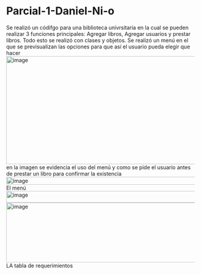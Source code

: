 # Parcial-1-Daniel-Ni-o
Se realizó un códifgo para una biblioteca univrsitaria en la cual se pueden realizar 3 funciones principales: Agregar libros, Agregar usuarios y prestar libros.
Todo esto se realizó con clases y objetos. Se realizó un menú en el que se previsualizan las opciones para que así el usuario pueda elegir que hacer
<img width="743" height="289" alt="image" src="https://github.com/user-attachments/assets/67d26194-4d34-491d-af91-380c2aaf09b4" />
en la imagen se evidencia el uso del menú y como se pide el usuario antes de prestar un libro para confirmar la existencia
<img width="700" height="21" alt="image" src="https://github.com/user-attachments/assets/eedb5f7e-d01c-4f5b-94ab-cc1f0b6bd705" />
El menú
<img width="738" height="31" alt="image" src="https://github.com/user-attachments/assets/6ad7bf76-101a-4713-a6af-fc9f9f4e5a61" />
<img width="549" height="160" alt="image" src="https://github.com/user-attachments/assets/de52b058-57f1-4843-a477-f3fe6fda9262" />
LA tabla de requerimientos


